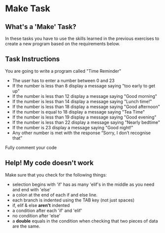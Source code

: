 # Make Task

## What's a 'Make' Task?

In these tasks you have to use the skills learned in the previous exercises to create a new program based on the requirements below.

## Task Instructions

You are going to write a program called "Time Reminder"

- The user has to enter a number between 0 and 23
- If the number is less than 8 display a message saying "too early to get up"
- If the number is less than 12 display a message saying "Good morning"
- If the number is less than 14 display a message saying "Lunch time!"
- If the number is less than 18 display a message saying "Good afternoon"
- If the number is equal to 18 display a message saying "Tea Time"
- If the number is less than 19 display a message saying "Good evening"
- If the number is less than 22 display a message saying "Nearly bedtime"
- If the number is 23 display a message saying "Good night!"
- Any other number is met with the response “Sorry, I don’t recognise that”

Fully comment your code

## Help! My code doesn't work
Make sure that you check for the following things:

- selection begins with 'if' has as many 'elif's in the middle as you need and end with 'else'
- a colon at the end of each if and else line.
- each branch is indented using the TAB key (not just spaces)
- if, elif & else **aren't** indented
- a condition after each 'if' and 'elif'
- no condition after 'else'
- a **double** equals in the condition when checking that two pieces of data are the same.